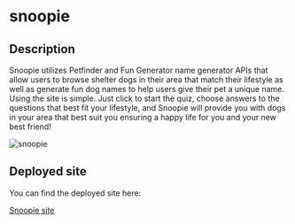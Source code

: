 # snoopie


## Description

Snoopie utilizes Petfinder and Fun Generator name generator APIs that allow users to browse shelter dogs in their area that match their lifestyle as well as generate fun dog names to help users give their pet a unique name. Using the site is simple. Just click to start the quiz, choose answers to the questions that best fit your lifestyle, and Snoopie will provide you with dogs in your area that best suit you ensuring a happy life for you and your new best friend!

![snoopie](https://user-images.githubusercontent.com/79290770/113525250-d1510600-9581-11eb-868d-20e9f8a03635.png)


## Deployed site
You can find the deployed site here:

[Snoopie site](https://sttorek.github.io/snoopie/)
